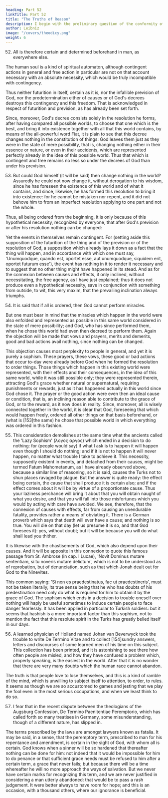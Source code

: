 ```yaml
---
heading: Part 52
linkTitle: Part 52
title: "The Truths of Reason"
description: I begin with the preliminary question of the conformity of faith with reason, and the use of philosophy in theology
author: Leibniz
image: "/covers/theodicy.png"
weight: 6
---
```




52. All is therefore certain and determined beforehand in man, as everywhere else. 

The human soul is a kind of spiritual automaton, although contingent actions in general and free action in particular are not on that account necessary with an absolute necessity, which would be truly incompatible with contingency.

Thus neither futurition in itself, certain as it is, nor the infallible prevision of God, nor the predetermination either of causes or of God's decrees destroys this contingency and this freedom. That is acknowledged in respect of futurition and prevision, as has already been set forth.

Since, moreover, God's decree consists solely in the resolution he forms, after having compared all possible worlds, to choose that one which is the best, and bring it into existence together with all that this world contains, by means of the all-powerful word Fiat, it is plain to see that this decree changes nothing in the constitution of things: God leaves them just as they were in the state of mere possibility, that is, changing nothing either in their essence or nature, or even in their accidents, which are represented perfectly already in the idea of this possible world. Thus that which is contingent and free remains no less so under the decrees of God than under his prevision.


53. But could God himself (it will be said) then change nothing in the world? Assuredly he could not now change it, without derogation to his wisdom, since he has foreseen the existence of this world and of what it contains, and since, likewise, he has formed this resolution to bring it into existence: for he cannot be mistaken nor repent, and it did not behove him to from an imperfect resolution applying to one part and not the whole. 

Thus, all being ordered from the beginning, it is only because of this hypothetical necessity, recognized by everyone, that after God's prevision or after his resolution nothing can be changed: 

Yet the events in themselves remain contingent. For (setting aside this supposition of the futurition of the thing and of the prevision or of the resolution of God, a supposition which already lays it down as a fact that the thing will happen, and in accordance with which one must say, 'Unumquodque, quando est, oportet esse, aut unumquodque, siquidem erit, oportet futurum esse'), the event has nothing in it to render it necessary and to suggest that no other thing might have happened in its stead. And as for the connexion between causes and effects, it only inclined, without necessitating, the free agency, as I have just explained; thus it does not produce even a hypothetical necessity, save in conjunction with something from outside, to wit, this very maxim, that the prevailing inclination always triumphs.

54. It is said that if all is ordered, then God cannot perform miracles. 

But one must bear in mind that the miracles which happen in the world were also enfolded and represented as possible in this same world considered in the state of mere possibility; and God, who has since performed them, when he chose this world had even then decreed to perform them. Again the objection will be made that vows and prayers, merits and demerits, good and bad actions avail nothing, since nothing can be changed. 

This objection causes most perplexity to people in general, and yet it is purely a sophism. These prayers, these vows, these good or bad actions that occur to-day were already before God when he formed the resolution to order things. Those things which happen in this existing world were represented, with their effects and their consequences, in the idea of this same world, while it was still possible only; they were represented therein, attracting God's grace whether natural or supernatural, requiring punishments or rewards, just as it has happened actually in this world since God chose it. The prayer or the good action were even then an ideal cause or condition, that is, an inclining reason able to contribute to the grace of God, or to the reward, as it now does in reality. Since, moreover, all is wisely connected together in the world, it is clear that God, foreseeing that which would happen freely, ordered all other things on that basis beforehand, or (what is [153]the same) he chose that possible world in which everything was ordered in this fashion.

55. This consideration demolishes at the same time what the ancients called the 'Lazy Sophism' (λογος αργος) which ended in a decision to do nothing: for (people would say) if what I ask is to happen it will happen even though I should do nothing; and if it is not to happen it will never happen, no matter what trouble I take to achieve it. This necessity, supposedly existent in events, and detached from their causes, might be termed Fatum Mahometanum, as I have already observed above, because a similar line of reasoning, so it is said, causes the Turks not to shun places ravaged by plague. But the answer is quite ready: the effect being certain, the cause that shall produce it is certain also; and if the effect comes about it will be by virtue of a proportionate cause. Thus your laziness perchance will bring it about that you will obtain naught of what you desire, and that you will fall into those misfortunes which you would by acting with care have avoided. We see, therefore, that the connexion of causes with effects, far from causing an unendurable fatality, provides rather a means of obviating it. There is a German proverb which says that death will ever have a cause; and nothing is so true. You will die on that day (let us presume it is so, and that God foresees it): yes, without doubt; but it will be because you will do what shall lead you thither.

It is likewise with the chastisements of God, which also depend upon their causes. And it will be apposite in this connexion to quote this famous passage from St. Ambrose (in cap. I Lucae), 'Novit Dominus mutare sententiam, si tu noveris mutare delictum', which is not to be understood as of reprobation, but of denunciation, such as that which Jonah dealt out for God to the Ninevites.

This common saying: 'Si non es praedestinatus, fac ut praedestineris', must not be taken literally, its true sense being that he who has doubts of his predestination need only do what is required for him to obtain it by the grace of God. The sophism which ends in a decision to trouble oneself over nothing will haply be useful sometimes to induce certain people to face danger fearlessly. It has been applied in particular to Turkish soldiers: but it seems that hashish is a more important factor than this sophism, not to mention the fact that this resolute spirit in the Turks has greatly belied itself in our days.

56. A learned physician of Holland named Johan van Beverwyck took the trouble to write De Termino Vitae and to collect [154]sundry answers, letters and discourses of some learned men of his time on this subject. This collection has been printed, and it is astonishing to see there how often people are misled, and how they have confused a problem which, properly speaking, is the easiest in the world. After that it is no wonder that there are very many doubts which the human race cannot abandon.

The truth is that people love to lose themselves, and this is a kind of ramble of the mind, which is unwilling to subject itself to attention, to order, to rules. It seems as though we are so accustomed to games and jesting that we play the fool even in the most serious occupations, and when we least think to do so.

57. I fear that in the recent dispute between the theologians of the Augsburg Confession, De Termino Paenitentiae Peremptorio, which has called forth so many treatises in Germany, some misunderstanding, though of a different nature, has slipped in.

The terms prescribed by the laws are amongst lawyers known as fatalia. It may be said, in a sense, that the peremptory term, prescribed to man for his repentance and amendment, is certain in the sight of God, with whom all is certain. God knows when a sinner will be so hardened that thereafter nothing can be done for him: not indeed that it would be impossible for him to do penance or that sufficient grace needs must be refused to him after a certain term, a grace that never fails; but because there will be a time whereafter he will no more approach the ways of salvation. But we never have certain marks for recognizing this term, and we are never justified in considering a man utterly abandoned: that would be to pass a rash judgement. It were better always to have room for hope; and this is an occasion, with a thousand others, where our ignorance is beneficial.

<!-- Prudens futuri temporis exitum

Caliginosa nocte premit Deus. -->
